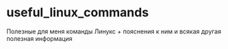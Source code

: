 # useful_linux_commands
Полезные для меня команды Линукс + пояснения к ним и всякая другая полезная информация<br>
